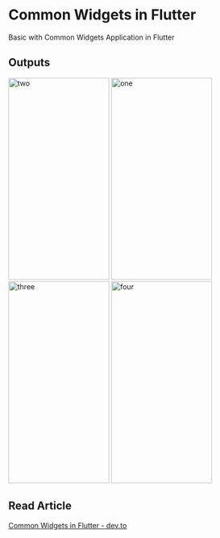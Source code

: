 # Common Widgets in Flutter

Basic with Common Widgets Application in Flutter

## Outputs
<div>
<img src="https://user-images.githubusercontent.com/73419211/234949468-624b0cc3-d63b-4a67-aba4-1d55afcc6556.jpg" alt="two" height="400px" width="200px" />
<img src="https://user-images.githubusercontent.com/73419211/234949454-f5327ce0-61d2-450b-8378-9e6b9e4feddd.jpg" alt="one" height="400px" width="200px"/>
<img src="https://user-images.githubusercontent.com/73419211/234949475-22a8f112-31e8-48f0-bdc1-a4a53ef8ca2a.jpg" alt="three" height="400px" width="200px"" />
<img src="https://user-images.githubusercontent.com/73419211/234949484-55f00328-a8f6-4a37-bebf-944afa761275.jpg" alt="four" height="400px" width="200px" />
</div>

## Read Article
[Common Widgets in Flutter - dev.to](https://dev.to/devkishor8007/common-widgets-in-flutter-5a4c)

